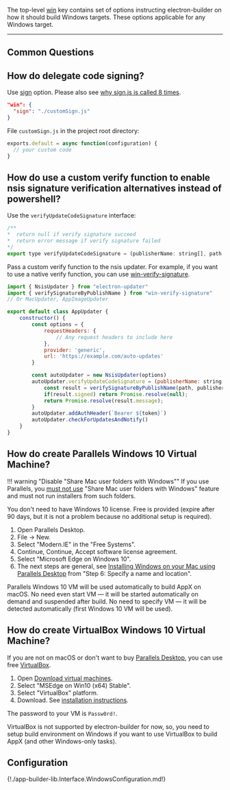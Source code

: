 The top-level [win](configuration.md#win) key contains set of options instructing electron-builder on how it should build Windows targets. These options applicable for any Windows target.

---

## Common Questions
## How do delegate code signing?

Use [sign](app-builder-lib.Interface.WindowsSigntoolConfiguration.md#sign) option. Please also see [why sign.js is called 8 times](https://github.com/electron-userland/electron-builder/issues/3995).

```json
"win": {
  "sign": "./customSign.js"
}
```

File `customSign.js` in the project root directory:
```js
exports.default = async function(configuration) {
  // your custom code
}
```

## How do use a custom verify function to enable nsis signature verification alternatives instead of powershell?

Use the `verifyUpdateCodeSignature` interface:

```js
/**
*  return null if verify signature succeed
*  return error message if verify signature failed
*/
export type verifyUpdateCodeSignature = (publisherName: string[], path: string) => Promise<string | null>
```

Pass a custom verify function to the nsis updater. For example, if you want to use a native verify function, you can use [win-verify-signature](https://github.com/beyondkmp/win-verify-trust).


```js
import { NsisUpdater } from "electron-updater"
import { verifySignatureByPublishName } from "win-verify-signature"
// Or MacUpdater, AppImageUpdater

export default class AppUpdater {
    constructor() {
        const options = {
            requestHeaders: {
                // Any request headers to include here
            },
            provider: 'generic',
            url: 'https://example.com/auto-updates'
        }

        const autoUpdater = new NsisUpdater(options)
        autoUpdater.verifyUpdateCodeSignature = (publisherName: string[], path: string) => {
            const result = verifySignatureByPublishName(path, publisherName);
            if(result.signed) return Promise.resolve(null);
            return Promise.resolve(result.message);
        }
        autoUpdater.addAuthHeader(`Bearer ${token}`)
        autoUpdater.checkForUpdatesAndNotify()
    }
}
```


## How do create Parallels Windows 10 Virtual Machine?

!!! warning "Disable "Share Mac user folders with Windows""
    If you use Parallels, you [must not use](https://github.com/electron-userland/electron-builder/issues/865#issuecomment-258105498) "Share Mac user folders with Windows" feature and must not run installers from such folders.

You don't need to have Windows 10 license. Free is provided (expire after 90 days, but it is not a problem because no additional setup is required).

1. Open Parallels Desktop.
2. File -> New.
3. Select "Modern.IE" in the "Free Systems".
4. Continue, Continue, Accept software license agreement.
5. Select "Microsoft Edge on Windows 10".
6. The next steps are general, see [Installing Windows on your Mac using Parallels Desktop](http://kb.parallels.com/4729) from "Step 6: Specify a name and location".

Parallels Windows 10 VM will be used automatically to build AppX on macOS. No need even start VM — it will be started automatically on demand and suspended after build. No need to specify VM — it will be detected automatically (first Windows 10 VM will be used).

## How do create VirtualBox Windows 10 Virtual Machine?

If you are not on macOS or don't want to buy [Parallels Desktop](https://www.parallels.com/products/desktop/), you can use free [VirtualBox](https://www.virtualbox.org/wiki/Downloads).

1. Open [Download virtual machines](https://developer.microsoft.com/en-us/microsoft-edge/tools/vms/).
2. Select "MSEdge on Win10 (x64) Stable".
3. Select "VirtualBox" platform.
4. Download. See [installation instructions](https://az792536.vo.msecnd.net/vms/release_notes_license_terms_8_1_15.pdf).

The password to your VM is `Passw0rd!`.

VirtualBox is not supported by electron-builder for now, so, you need to setup build environment on Windows if you want to use VirtualBox to build AppX (and other Windows-only tasks).

## Configuration

  {!./app-builder-lib.Interface.WindowsConfiguration.md!}
